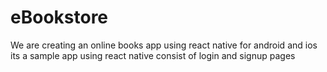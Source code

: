 # eBookstore

We are creating an online books app using react native for android and ios
its a sample app using react native consist of login and signup pages
